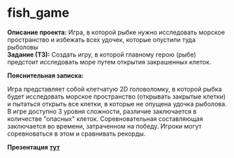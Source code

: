# fish_game

**Описание проекта:** Игра, в которой рыбке нужно исследовать морское пространство и избежать всех удочек, которые опустили туда рыболовы   
**Задание (ТЗ):** Создать игру, в которой главному герою (рыбе) предстоит исследовать море путем открытия закрашенных клеток.


**Пояснительная записка:**

Игра представляет собой клетчатую 2D головоломку, в которой рыбка будет исследовать морское пространство (открывать закрытые клетки) и пытаться открыть все клетки, в которые не опущена удочка рыболова. В игре доступно 3 уровня сложности, различие заключается в количестве "опасных" клеток. Соревновательная составляющая заключается во времени, затраченном на победу. Игроки могут соревноваться в этом и сравнивать рекорды.


**Презентация** **[тут](https://www.figma.com/deck/aNrij3fSL5uWSXaKhXOxnu/%D0%9F%D1%80%D0%BE%D0%B5%D0%BA%D1%82-pygame?node-id=41-91&viewport=204%2C136%2C0.27&t=S4IalAd54UY4dtIh-1&scaling=min-zoom&content-scaling=fixed&page-id=0%3A1)**
